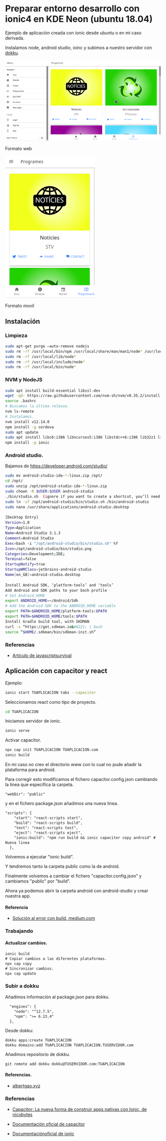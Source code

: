 # Preparar entorno desarrollo con ionic4 en KDE Neon (ubuntu 18.04)

Ejemplo de aplicación creada con ionic desde ubuntu o en mi caso derivada.

Instalamos node, android studio, ioinc y subimos a nuestro servidor con [dokku](https://lesolivex.com/?s=dokku).

![Formato web](./img/laselvatv-web.png)

Formato web

![Formato movil](./img/laselvatv-movil.png)

Formato movil


## Instalación

### Limpieza

```bash
sudo apt-get purge –auto-remove nodejs
sudo rm -rf /usr/local/bin/npm /usr/local/share/man/man1/node* /usr/local/lib/dtrace/node.d ~/.npm ~/.node-gyp /opt/local/bin/node /opt/local/include/node /opt/local/lib/node_modules
sudo rm -rf /usr/local/lib/node*
sudo rm -rf /usr/local/include/node*
sudo rm -rf /usr/local/bin/node*
```

### NVM y NodeJS

```bash
sudo apt install build-essential libssl-dev
wget -qO- https://raw.githubusercontent.com/nvm-sh/nvm/v0.35.2/install.sh | bash
source .bashrc
# Buscamos la última release.
nvm ls-remote
# Instalamos.
nvm install v12.14.0
npm install -g cordova
sudo apt update
sudo apt install libc6:i386 libncurses5:i386 libstdc++6:i386 lib32z1 libbz2-1.0:i386
npm install -g ionic
```

### Android studio.

Bajamos de https://developer.android.com/studio/

```bash
sudo mv android-studio-ide-*-linux.zip /opt/
cd /opt/
sudo unzip /opt/android-studio-ide-*-linux.zip
sudo chown -R $USER:$USER android-studio
./bin/studio.sh  (ignore if you want to create a shortcut, you’ll need it)
sudo ln -sf /opt/android-studio/bin/studio.sh /bin/android-studio
sudo nano /usr/share/applications/android-studio.desktop

[Desktop Entry]
Version=1.0
Type=Application
Name=Android Studio 3.1.3
Comment=Android Studio
Exec=bash -i "/opt/android-studio/bin/studio.sh" %f
Icon=/opt/android-studio/bin/studio.png
Categories=Development;IDE;
Terminal=false
StartupNotify=true
StartupWMClass=jetbrains-android-studio
Name[en_GB]=android-studio.desktop

Install Android SDK, ‘platform-tools’ and ‘tools’
Add Android and SDK paths to your bash profile
# Set Android_HOME
export ANDROID_HOME=~/Android/Sdk
# Add the Android SDK to the ANDROID_HOME variable
export PATH=$ANDROID_HOME/platform-tools:$PATH
export PATH=$ANDROID_HOME/tools:$PATH
Install Gradle build tool, with SKDMAN
curl -s “https://get.sdkman.io&#8221; | bash
source “$HOME/.sdkman/bin/sdkman-init.sh”
```

### Referencias

- [Artículo de javascriptsurvival](https://javascriptsurvival.wordpress.com/2018/08/12/install-ionic-cordova-with-android-development-environment-for-ubuntu-18-04/)

## Aplicación con capacitor y react


Ejemplo:

```bash
ionic start TUAPLICACION tabs --capacitor
```

Seleccionamos react como tipo de proyecto.

```bash
cd TUAPLICACION
```

Iniciamos servidor de ionic.

```bash
ionic serve
```

Activar capacitor.

```bash
npx cap init TUAPLICACION TUAPLICACION.com
ionic build
```

En mi caso no creo el directorio www con lo cual no pude añadir la plataforma
para android.

Para corregir esto modificamos el fichero capacitor.config.json cambiando la
linea que especifica la carpeta.

```
"webDir": "public"
```

y en el fichero package.json añadimos una nueva linea.

```
"scripts": {
    "start": "react-scripts start",
    "build": "react-scripts build",
    "test": "react-scripts test",
    "eject": "react-scripts eject",
    "ionic:build": "npm run build && ionic capacitor copy android" # Nueva linea
  },
```

Volvemos a ejecutar "ionic build".

Y tendremos tanto la carpeta public como la de android.

Finalmente volvemos a cambiar el fichero "capacitor.config.json" y cambiamos
"public" por "build".

Ahora ya podemos abrir la carpeta android con android-studio y crear nuestra
app.

#### Referencia

- [Solución al error con build, medium.com](https://medium.com/javascript-in-plain-english/ionic-react-one-app-that-runs-everywhere-7a36dc682c1c)

### Trabajando

#### Actualizar cambios.

```
ionic build
# Copiar cambios a las diferentes plataformas.
npx cap copy
# Sincronizar cambios.
npx cap update
```


### Subir a dokku

Añadimos información al package.json para dokku.

```
  "engines": {
    "node": "^12.7.5",
    "npm": ">= 6.13.4"
  },
```

Desde dokku:

```
dokku apps:create TUAPLICACION
dokku domains:add TUAPLICACION TUAPLICACION.TUSERVIDOR.com
```

Añadimos repositorio de dokku.

```
git remote add dokku dokku@TUSERVIDOR.com:TUAPLICACION
```

#### Referencias.

- [albertgao.xyz](http://www.albertgao.xyz/2019/01/28/how-to-setup-your-own-paas-with-dokku-node-react-mongodb-nginx/)

### Referencias

- [Capacitor: La nueva forma de construir apps nativas con Ionic, de nicobytes](https://www.youtube.com/watch?v=MTuttuME414)

- [Documentación oficial de capacitor](https://capacitor.ionicframework.com/docs/getting-started/with-ionic)

- [Documentaciónoficial de ionic]( https://ionicframework.com/docs/building/starting)
